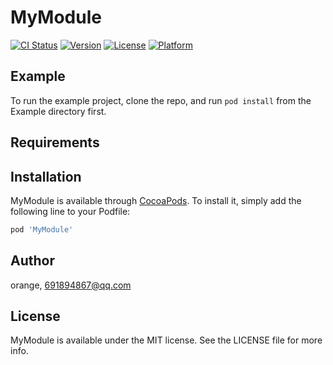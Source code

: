 # MyModule

[![CI Status](https://img.shields.io/travis/orange/MyModule.svg?style=flat)](https://travis-ci.org/orange/MyModule)
[![Version](https://img.shields.io/cocoapods/v/MyModule.svg?style=flat)](https://cocoapods.org/pods/MyModule)
[![License](https://img.shields.io/cocoapods/l/MyModule.svg?style=flat)](https://cocoapods.org/pods/MyModule)
[![Platform](https://img.shields.io/cocoapods/p/MyModule.svg?style=flat)](https://cocoapods.org/pods/MyModule)

## Example

To run the example project, clone the repo, and run `pod install` from the Example directory first.

## Requirements

## Installation

MyModule is available through [CocoaPods](https://cocoapods.org). To install
it, simply add the following line to your Podfile:

```ruby
pod 'MyModule'
```

## Author

orange, 691894867@qq.com

## License

MyModule is available under the MIT license. See the LICENSE file for more info.
